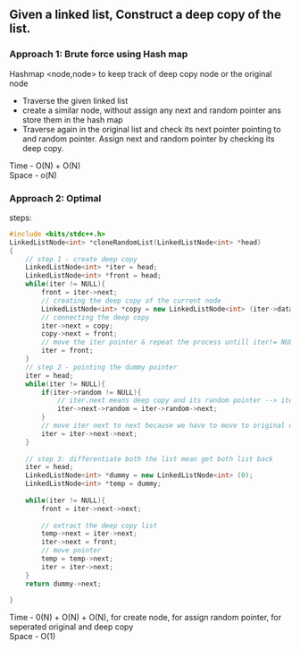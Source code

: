 ## Given a linked list, Construct a deep copy of the list.

### Approach 1: Brute force using Hash map 

Hashmap <node,node> to keep track of deep copy node or the original node

- Traverse the given linked list
- create a similar node, without assign any next and random pointer ans store them in the hash map
- Traverse again in the original list and check its next pointer pointing to and random pointer. Assign next and random pointer by checking its deep copy.

Time - O(N) + O(N) </br>
Space - o(N)

### Approach 2: Optimal

steps:

```c++
#include <bits/stdc++.h> 
LinkedListNode<int> *cloneRandomList(LinkedListNode<int> *head)
{
    // step 1 - create deep copy
    LinkedListNode<int> *iter = head;
    LinkedListNode<int> *front = head;
    while(iter != NULL){
        front = iter->next;
        // creating the deep copy of the current node
        LinkedListNode<int> *copy = new LinkedListNode<int> (iter->data);
        // connecting the deep copy
        iter->next = copy;
        copy->next = front;
        // move the iter pointer & repeat the process untill iter!= NULL
        iter = front;
    }
    // step 2 - pointing the dummy pointer
    iter = head;
    while(iter != NULL){
        if(iter->random != NULL){
            // iter.next means deep copy and its random pointer --> iter.random means orginal and its next 
            iter->next->random = iter->random->next;
        }
        // move iter next to next because we have to move to original node
        iter = iter->next->next;
    }
    
    // step 3: differentiate both the list mean get both list back
    iter = head;
    LinkedListNode<int> *dummy = new LinkedListNode<int> (0);
    LinkedListNode<int> *temp = dummy;
    
    while(iter != NULL){
        front = iter->next->next;
        
        // extract the deep copy list
        temp->next = iter->next;
        iter->next = front;
        // move pointer
        temp = temp->next;
        iter = iter->next;
    }
    return dummy->next;
 
}
```
Time - 0(N) + O(N) + O(N), for create node, for assign random pointer, for seperated original and deep copy </br>
Space - O(1)
